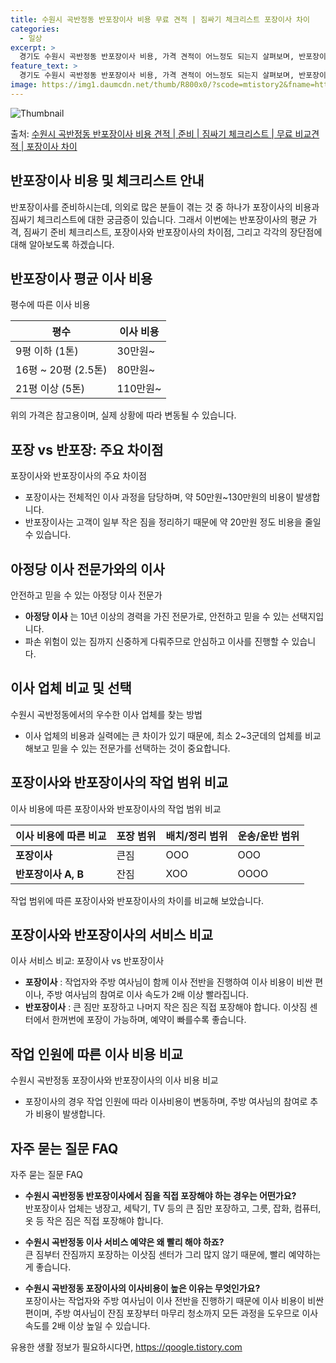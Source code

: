 ```yaml
---
title: 수원시 곡반정동 반포장이사 비용 무료 견적 | 짐싸기 체크리스트 포장이사 차이
categories:
  - 일상
excerpt: >
  경기도 수원시 곡반정동 반포장이사 비용, 가격 견적이 어느정도 되는지 살펴보며, 반포장이사를 준비함에 있어 짐싸기 준비 체크리스트가 무엇인지 보겠습니다. 마지막으로 포장이사와 차이점을 통해 무료 비교견적으로 어떤 것이 더 합리적인 선택인지 공유 드립니다.수원시 곡반정동 포장이사 견적 샘플 보기 👈 클릭수원시 곡반정동 포장이사 가격 살펴보기 👈 클릭수원시 곡반정동 반포장이사 평균 이사 비용평수수원시 곡반정동 평균 이사 비용원룸 이사9평 이하 (1톤)30만원~투룸/쓰리룸 이사16평 ~ 20평 (2.5톤)80만원~쓰리룸 이사21평 (5톤) ~110만원~우리집 무료 이사견적 받기 👈 클릭포장 vs 반포장: 주요 차이점이사의 포장 방식에는 큰 차이가 있으며, 포장이사는 전반적인 이사 과정을 담당하는데 반해 ..
feature_text: >
  경기도 수원시 곡반정동 반포장이사 비용, 가격 견적이 어느정도 되는지 살펴보며, 반포장이사를 준비함에 있어 짐싸기 준비 체크리스트가 무엇인지 보겠습니다. 마지막으로 포장이사와 차이점을 통해 무료 비교견적으로 어떤 것이 더 합리적인 선택인지 공유 드립니다.수원시 곡반정동 포장이사 견적 샘플 보기 👈 클릭수원시 곡반정동 포장이사 가격 살펴보기 👈 클릭수원시 곡반정동 반포장이사 평균 이사 비용평수수원시 곡반정동 평균 이사 비용원룸 이사9평 이하 (1톤)30만원~투룸/쓰리룸 이사16평 ~ 20평 (2.5톤)80만원~쓰리룸 이사21평 (5톤) ~110만원~우리집 무료 이사견적 받기 👈 클릭포장 vs 반포장: 주요 차이점이사의 포장 방식에는 큰 차이가 있으며, 포장이사는 전반적인 이사 과정을 담당하는데 반해 ..
image: https://img1.daumcdn.net/thumb/R800x0/?scode=mtistory2&fname=https%3A%2F%2Fblog.kakaocdn.net%2Fdn%2FO6lQf%2FbtsHbCRbuee%2FHGkAmcudg95zgKLv7uYK3k%2Fimg.webp
---
```


![Thumbnail](https://img1.daumcdn.net/thumb/R800x0/?scode=mtistory2&fname=https%3A%2F%2Fblog.kakaocdn.net%2Fdn%2FO6lQf%2FbtsHbCRbuee%2FHGkAmcudg95zgKLv7uYK3k%2Fimg.webp)

<p>출처: <a href="https://qoogle.tistory.com/9106" rel="dofollow">수원시 곡반정동 반포장이사 비용 견적 | 준비 | 짐싸기 체크리스트 | 무료 비교견적 | 포장이사 차이</a> </p>

## 반포장이사 비용 및 체크리스트 안내



반포장이사를 준비하시는데, 의외로 많은 분들이 겪는 것 중 하나가 포장이사의 비용과 짐싸기 체크리스트에 대한 궁금증이 있습니다. 그래서
이번에는 반포장이사의 평균 가격, 짐싸기 준비 체크리스트, 포장이사와 반포장이사의 차이점, 그리고 각각의 장단점에 대해 알아보도록
하겠습니다.

## 반포장이사 평균 이사 비용

평수에 따른 이사 비용

**평수** | **이사 비용**  
---|---  
9평 이하 (1톤) | 30만원~  
16평 ~ 20평 (2.5톤) | 80만원~  
21평 이상 (5톤) | 110만원~  
  
위의 가격은 참고용이며, 실제 상황에 따라 변동될 수 있습니다.

## 포장 vs 반포장: 주요 차이점

포장이사와 반포장이사의 주요 차이점

  * 포장이사는 전체적인 이사 과정을 담당하며, 약 50만원~130만원의 비용이 발생합니다.
  * 반포장이사는 고객이 일부 작은 짐을 정리하기 때문에 약 20만원 정도 비용을 줄일 수 있습니다.



## 아정당 이사 전문가와의 이사

안전하고 믿을 수 있는 아정당 이사 전문가

  * **아정당 이사** 는 10년 이상의 경력을 가진 전문가로, 안전하고 믿을 수 있는 선택지입니다.
  * 파손 위험이 있는 짐까지 신중하게 다뤄주므로 안심하고 이사를 진행할 수 있습니다.



## 이사 업체 비교 및 선택

수원시 곡반정동에서의 우수한 이사 업체를 찾는 방법

  * 이사 업체의 비용과 실력에는 큰 차이가 있기 때문에, 최소 2~3군데의 업체를 비교해보고 믿을 수 있는 전문가를 선택하는 것이 중요합니다.



## 포장이사와 반포장이사의 작업 범위 비교

이사 비용에 따른 포장이사와 반포장이사의 작업 범위 비교

**이사 비용에 따른 비교** | **포장 범위** | **배치/정리 범위** | **운송/운반 범위**  
---|---|---|---  
**포장이사** | 큰짐 | OOO | OOO  
**반포장이사 A, B** | 잔짐 | XOO | OOOO  
  
작업 범위에 따른 포장이사와 반포장이사의 차이를 비교해 보았습니다.



## 포장이사와 반포장이사의 서비스 비교

이사 서비스 비교: 포장이사 vs 반포장이사

  * **포장이사** : 작업자와 주방 여사님이 함께 이사 전반을 진행하여 이사 비용이 비싼 편이나, 주방 여사님의 참여로 이사 속도가 2배 이상 빨라집니다.
  * **반포장이사** : 큰 짐만 포장하고 나머지 작은 짐은 직접 포장해야 합니다. 이삿짐 센터에서 한꺼번에 포장이 가능하며, 예약이 빠를수록 좋습니다.



## 작업 인원에 따른 이사 비용 비교

수원시 곡반정동 포장이사와 반포장이사의 이사 비용 비교

  * 포장이사의 경우 작업 인원에 따라 이사비용이 변동하며, 주방 여사님의 참여로 추가 비용이 발생합니다.



## 자주 묻는 질문 FAQ

자주 묻는 질문 FAQ

  * **수원시 곡반정동 반포장이사에서 짐을 직접 포장해야 하는 경우는 어떤가요?**  
반포장이사 업체는 냉장고, 세탁기, TV 등의 큰 짐만 포장하고, 그릇, 잡화, 컴퓨터, 옷 등 작은 짐은 직접 포장해야 합니다.

  * **수원시 곡반정동 이사 서비스 예약은 왜 빨리 해야 하죠?**  
큰 짐부터 잔짐까지 포장하는 이삿짐 센터가 그리 많지 않기 때문에, 빨리 예약하는 게 좋습니다.

  * **수원시 곡반정동 포장이사의 이사비용이 높은 이유는 무엇인가요?**  
포장이사는 작업자와 주방 여사님이 이사 전반을 진행하기 때문에 이사 비용이 비싼 편이며, 주방 여사님이 잔짐 포장부터 마무리 청소까지 모든
과정을 도우므로 이사 속도를 2배 이상 높일 수 있습니다.



 

유용한 생활 정보가 필요하시다면, <a href="https://qoogle.tistory.com" rel="dofollow">https://qoogle.tistory.com</a>


